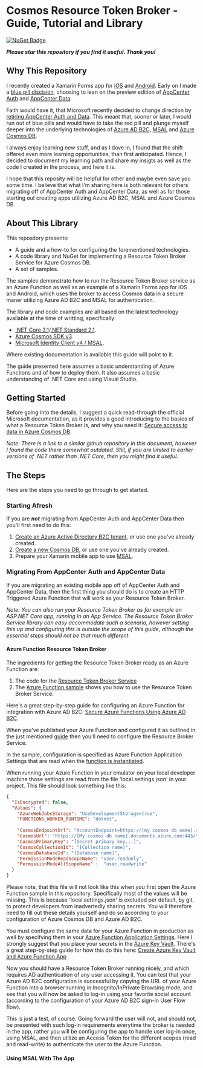 # Cosmos Resource Token Broker - Guide, Tutorial and Library

[![NuGet Badge](https://buildstats.info/nuget/Plugin.SegmentedControl.Netstandard)](https://www.nuget.org/packages/Plugin.SegmentedControl.Netstandard/)

***Please star this repository if you find it useful. Thank you!***

## Why This Repository

I recently created a Xamarin Forms app for [iOS](https://apps.apple.com/us/app/1iveowl-expenses/id1457905006) and [Android](https://play.google.com/store/apps/details?id=com.x1iveowl.myeasyexpense). Early on I made a [blue pill discision](https://en.wikipedia.org/wiki/Red_pill_and_blue_pill), choosing to lean on the preview edition of [AppCenter Auth](https://docs.microsoft.com/en-us/appcenter/auth/#how-auth-works) and [AppCenter Data](https://docs.microsoft.com/en-us/appcenter/data/).

Faith would have it, that Microsoft recently decided to change direction by [retiring AppCenter Auth and Data](https://devblogs.microsoft.com/appcenter/app-center-mbaas-retirement/). This meant that, sooner or later, I would run out of blue pills and would have to take the red pill and plunge myself deeper into the underlying technologies of [Azure AD B2C](https://docs.microsoft.com/en-us/azure/active-directory-b2c/overview), [MSAL](https://docs.microsoft.com/en-us/azure/active-directory/develop/msal-overview) and [Azure Cosmos DB](https://docs.microsoft.com/en-us/azure/cosmos-db/introduction).

I always enjoy learning new stuff, and as I dove in, I found that the shift offered even more learning opportunities, than first anticipated. Hence, I decided to document my learning path and share my insigts as well as the code I created in the process, and here it is.

I hope that this reposity will be helpful for other and maybe even save you some time. I believe that what I'm sharing here is both relevant for others migrating off of AppCenter Auth and AppCenter Data, as well as for those starting out creating apps utilizing Azure AD B2C, MSAL and Azure Cosmos DB.

## About This Library

This repository presents:

- A guide and a how-to for configuring the forementioned technologies.
- A code library and NuGet for implementing a Resource Token Broker Service for Azure Cosmos DB.
- A set of samples.

The samples demonstrate how to run the Resource Token Broker service as an Azure Function as well as an example of a Xamarin Forms app for iOS and Android, which uses the broker to access Cosmos data in a secure maner utilizing Azure AD B2C and MSAL for authentication.

The library and code examples are all based on the latest technology available at the time of writting, specifically:

- [.NET Core 3.1](https://devblogs.microsoft.com/dotnet/announcing-net-core-3-1/)/[.NET Standard 2.1](https://devblogs.microsoft.com/dotnet/announcing-net-standard-2-1/).
- [Azure Cosmos SDK v3](https://azure.microsoft.com/en-us/blog/new-for-developers-azure-cosmos-db-net-sdk-v3-now-available/).
- [Microsoft Identity Client v4 / MSAL](https://github.com/AzureAD/microsoft-authentication-library-for-dotnet/wiki/msal-net-4). 

Where existing documentation is available this guide will point to it.

The guide presented here assumes a basic understanding of Azure Functions and of how to deploy them. It also assumes a basic understanding of .NET Core and using Visual Studio.

## Getting Started

Before going into the details, I suggest a quick read-through the official Microsoft documentation, as it provides a good introducing to the basics of what a Resource Token Broker is, and why you need it: [Secure access to data in Azure Cosmos DB](https://docs.microsoft.com/en-us/azure/cosmos-db/secure-access-to-data). 

*Note: There is a link to a similar github repository in this document, however I found the code there somewhat outdated. Still, if you are limited to earlier versions of .NET rather than .NET Core, then you might find it useful.*

## The Steps

Here are the steps you need to go through to get started.

### Starting Afresh

If you are ***not*** migrating from AppCenter Auth and AppCenter Data then you'll first need to do this:

1. [Create an Azure Active Directory B2C tenant](https://docs.microsoft.com/en-us/azure/active-directory-b2c/tutorial-create-tenant), or use one you've already created.
2. [Create a new Cosmos DB](https://docs.microsoft.com/bs-latn-ba/azure/cosmos-db/create-cosmosdb-resources-portal), or use one you've already created.
3. Prepare your Xamarin mobile app to use [MSAL](https://github.com/Azure-Samples/active-directory-xamarin-native-v2).


### Migrating From AppCenter Auth and AppCenter Data

If you are migrating an existing mobile app off of AppCenter Auth and AppCenter Data, then the first thing you should do is to create an HTTP Triggered Azure Function that will work as your Resource Token Broker. 

*Note: You can also run your Resource Token Broker as for example an ASP.NET Core app, running in an App Service. The Resource Token Broker Service library can easy accommodate such a scenario, however setting this up and configuring this is outside the scope of this guide, although the essential steps should not be that much different.*


#### Azure Function Resource Token Broker

The ingredients for getting the Resource Token Broker ready as an Azure Function are:

1.  The code for the [Resource Token Broker Service](https://github.com/1iveowl/CosmosResourceTokenBroker/tree/master/src/main/CosmosResourceTokenBroker) 
2.  The [Azure Function sample](https://github.com/1iveowl/CosmosResourceTokenBroker/tree/master/src/sample/broker/AzureFunction.Broker) shows you how to use the Resource Token Broker Service. 

Here's a great step-by-step guide for configuring an Azure Function for integration with Azure AD B2C: [Secure Azure Functions Using Azure AD B2C](https://medium.com/@ravindraa/secure-azure-functions-using-azure-ad-b2c-986e4ad07c6c). 


When you've published your Azure Function and configured it as outlined in the just mentioned [guide](https://github.com/1iveowl/CosmosResourceTokenBroker/blob/6f043ceb5c436e131f32d76256ab6caa508ec4f5/src/sample/broker/AzureFunction.Broker/CosmosResourceTokenBroker.cs#L23) then you'll need to configure the Resource Broker Service. 

In the sample, configuration is specified as Azure Function Application Settings that are read when the [function is instantiated](https://github.com/1iveowl/CosmosResourceTokenBroker/blob/6f043ceb5c436e131f32d76256ab6caa508ec4f5/src/sample/broker/AzureFunction.Broker/CosmosResourceTokenBroker.cs#L26). 

When running your Azure Function in your emulator on your local developer machine those settings are read from the file 'local.settings.json' in your project. This file should look something like this: 

```json
{
  "IsEncrypted": false,
  "Values": {
    "AzureWebJobsStorage": "UseDevelopmentStorage=true",
    "FUNCTIONS_WORKER_RUNTIME": "dotnet",
    
    "CosmosEndpointUrl": "AccountEndpoint=https://[my cosmos db name].documents.azure.com:443/;AccountKey=[Secret Key...];",
    "CosmosUrl": "https://[My cosmos db name].documents.azure.com:443/",
    "CosmosPrimaryKey": "[Secret primary key...]",
    "CosmosCollectionId": "[Collection name]",
    "CosmosDatabaseId": "[Database name]",
    "PermissionModeReadScopeName": "user.readonly",
    "PermissionModeAllScopeName" :  "user.readwrite"
  }
}
```
Please note, that this file will not look like this when you first open the Azure Function sample in this repository. Specifically most of the values will be missing. This is because 'local.settings.json' is excluded per default, by git, to protect developers from inadvertedly sharing secrets. You will therefore need to fill out these details yourself and do so according to your configuration of Azure Cosmos DB and Azure AD B2C. 

You must configure the same data for your Azure Function in production as well by specifying them in your [Azure Function Application Settings](https://medium.com/awesome-azure/azure-reading-application-settings-in-azure-functions-asp-net-core-1dea56cf67cf). Here I strongly suggest that you place your secrets in the [Azure Key Vault](https://azure.microsoft.com/en-us/services/key-vault/). There's a great step-by-step guide for how this do this here: [Create Azure Key Vault and Azure Function App](https://daniel-krzyczkowski.github.io/Integrate-Key-Vault-Secrets-With-Azure-Functions/)

Now you should have a Resource Token Broker running nicely, and which requires AD authentication of any user accessing it. You can test that your Azure AD B2C configuration is successful by copying the URL of your Azure Function into a browser running in Incognito/InPrivate Browsing mode, and see that you will now be asked to log-in using your favorite social account (according to the configuration of your Azure AD B2C sign-in User Flow flow). 

This is just a test, of course. Going forward the user will not, and should not, be presented with such log-in requirements everytime the broker is needed in the app, rather you will be configuring the app to handle user log-in once, using MSAL, and then utilize an Access Token for the different scopes (read and read-write) to authenticate the user to the Azure Function.

#### Using MSAL With The App
